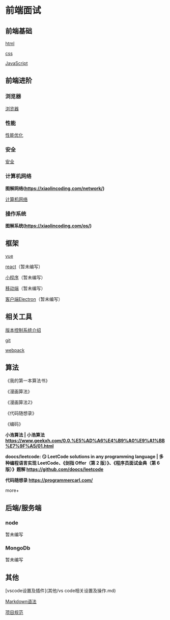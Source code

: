 # 前端面试

## 前端基础

[html](前端基础/html.md)

[css](前端基础/css.md)

[JavaScript](前端基础/js.md)

## 前端进阶

### 浏览器

[浏览器](浏览器/浏览器.md)

### 性能

[性能优化](性能(优化)/性能.md)

### 安全

[安全](安全/安全.md)

### 计算机网络

**图解网络(https://xiaolincoding.com/network/)**

[计算机网络](网络传输/网络.md)

### 操作系统

**图解系统(https://xiaolincoding.com/os/)**

## 框架

[vue](框架/vue.md)

[react](框架/react.md)（暂未编写）

[小程序]()（暂未编写）

[移动端]()（暂未编写）

[客户端Electron]()（暂未编写）

## 相关工具

[版本控制系统介绍](相关工具/版本控制系统.md)

[git](相关工具/Git命令.md)

[webpack](相关工具/webpack.md)

## 算法

《我的第一本算法书》

《漫画算法》

《漫画算法2》

《代码随想录》

《编码》

**小浩算法 | 小浩算法
https://www.geekxh.com/0.0.%E5%AD%A6%E4%B9%A0%E9%A1%BB%E7%9F%A5/01.html**

**doocs/leetcode: 😏 LeetCode solutions in any programming language | 多种编程语言实现 LeetCode、《剑指 Offer（第 2 版）》、《程序员面试金典（第 6 版）》题解
https://github.com/doocs/leetcode**

**代码随想录
https://programmercarl.com/**

more+



## 后端/服务端

### node

暂未编写

### MongoDb

暂未编写

## 其他

[vscode设置及插件](其他/vs code相关设置及操作.md)

[Markdown语法](其他/Markdown语法.md)

[项目规范](其他/项目规范.md)

